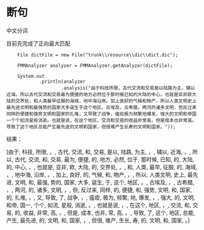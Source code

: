 断句
======

中文分词

目前先完成了正向最大匹配

		File dictFile = new File("trunk\\resource\\dic\\dict.dic");

		FMMAnalyzer analyzer = FMMAnalyzer.getAnalyzer(dictFile);

		System.out
				.println(analyzer
						.analysis("由于科技所限，古代交流和交易是以陆路为主，辅以近海，所以古代交流和交易最为便捷的地方必然位于那时候已知的大陆的中心，也就是亚非欧大陆的交界处，和人类最早征服的海域，地中海沿岸。加上良好的气候和物产，所以人类文明史上最先进文明和最强势的国家大多诞生于这个地区。古埃及，古希腊，两河的诸多文明，但反过来同样的便捷和强势文明和国家的扎堆，又导致了战争，瘟疫极为频繁地爆发，强大的文明和帝国一个个如流星般消逝。也就是说，在这个地区，交流和交易的收益非常高，但是成本也非常高。导致了这个地区总能产生最先进的文明和国家，但很难产生长寿的文明和国家。"));
						

结果：

[由于, 科技, 所限, ，, 古代, 交流, 和, 交易, 是以, 陆路, 为主, ，, 辅以, 近海, ，, 所以, 古代, 交流, 和, 交易, 最为, 便捷, 的, 地方, 必然, 位于, 那时候, 已知, 的, 大陆, 的, 中心, ，, 也就是, 亚非, 欧, 大陆, 的, 交界处, ，, 和, 人类, 最早, 征服, 的, 海域, ，, 地中海, 沿岸, 。, 加上, 良好, 的, 气候, 和, 物产, ，, 所以, 人类文明, 史上, 最先进, 文明, 和, 最强, 势的, 国家, 大多, 诞生, 于, 这个, 地区, 。, 古埃及, ，, 古希腊, ，, 两河, 的, 诸多, 文明, ，, 但, 反过来, 同样, 的, 便捷, 和, 强势, 文明, 和, 国家, 的, 扎堆, ，, 又, 导致, 了, 战争, ，, 瘟疫, 极为, 频繁, 地, 爆发, ，, 强大, 的, 文明, 和帝, 国一, 个个, 如流, 星般, 消逝, 。, 也就是说, ，, 在这个, 地区, ，, 交流, 和, 交易, 的, 收益, 非常, 高, ，, 但是, 成本, 也非, 常, 高, 。, 导致, 了, 这个, 地区, 总能, 产生, 最先进, 的, 文明, 和, 国家, ，, 但很, 难产, 生长, 寿, 的, 文明, 和, 国家, 。]
